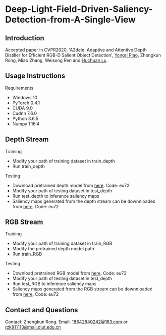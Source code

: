 # Deep-Light-Field-Driven-Saliency-Detection-from-A-Single-View
## Introduction
Accepted paper in CVPR2020, 'A2dele: Adaptive and Attentive Depth Distiller for Efficient RGB-D Salient Object Detection', [Yongri Piao](http://ice.dlut.edu.cn/yrpiao/), Zhengkun Rong, Miao Zhang, Weisong Ren and [Huchuan Lu](http://ice.dlut.edu.cn/lu/publications.html).

## Usage Instructions
Requirements
* Windows 10
* PyTorch 0.4.1
* CUDA 9.0
* Cudnn 7.6.0
* Python 3.6.5
* Numpy 1.16.4

## Depth Stream
Training
* Modify your path of training dataset in train_depth
* Run train_depth

Testing
* Download pretrained depth model from [here](https://pan.baidu.com/s/1cm5nkdKVHU2vCIqgzlmLMw). Code: eu72
* Modify your path of testing dataset in test_depth
* Run test_depth to inference saliency maps
* Saliency maps generated from the depth stream can be downnloaded from [here](https://pan.baidu.com/s/1cm5nkdKVHU2vCIqgzlmLMw). Code: eu72

## RGB Stream
Training
* Modify your path of training dataset in train_RGB
* Modify the pretrained depth model path
* Run train_RGB

Testing
* Download pretrained RGB model from [here](https://pan.baidu.com/s/1cm5nkdKVHU2vCIqgzlmLMw). Code: eu72
* Modify your path of testing dataset in test_depth
* Run test_RGB to inference saliency maps
* Saliency maps generated from the RGB stream can be downnloaded from [here](https://pan.baidu.com/s/1cm5nkdKVHU2vCIqgzlmLMw). Code: eu72

## Contact and Questions
Contact: Zhengkun Rong. Email: 18642840242@163.com or rzk911113@mail.dlut.edu.cn
